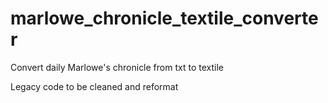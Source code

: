 # marlowe_chronicle_textile_converter
Convert daily Marlowe's chronicle from txt to textile

Legacy code to be cleaned and reformat
